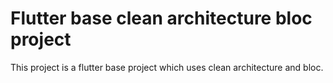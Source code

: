 # Flutter base clean architecture bloc project
This project is a flutter base project which uses clean architecture and bloc.
